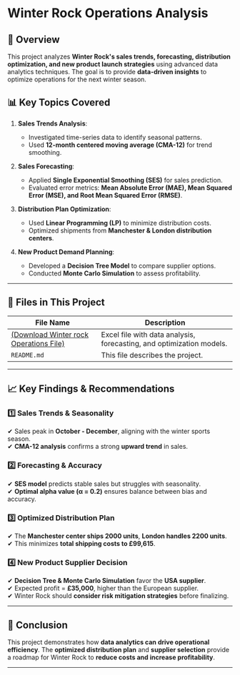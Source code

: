 # Winter Rock Operations Analysis

## 📌 Overview
This project analyzes **Winter Rock's sales trends, forecasting, distribution optimization, and new product launch strategies** using advanced data analytics techniques. The goal is to provide **data-driven insights** to optimize operations for the next winter season.

## 📊 Key Topics Covered
1. **Sales Trends Analysis**: 
   - Investigated time-series data to identify seasonal patterns.
   - Used **12-month centered moving average (CMA-12)** for trend smoothing.

2. **Sales Forecasting**:
   - Applied **Single Exponential Smoothing (SES)** for sales prediction.
   - Evaluated error metrics: **Mean Absolute Error (MAE), Mean Squared Error (MSE), and Root Mean Squared Error (RMSE)**.

3. **Distribution Plan Optimization**:
   - Used **Linear Programming (LP)** to minimize distribution costs.
   - Optimized shipments from **Manchester & London distribution centers**.

4. **New Product Demand Planning**:
   - Developed a **Decision Tree Model** to compare supplier options.
   - Conducted **Monte Carlo Simulation** to assess profitability.

---

## 📂 Files in This Project
| File Name | Description |
|-----------|------------|
| [(Download Winter rock Operations File)](./Excel/Applied_Analytics1.xlsx) | Excel file with data analysis, forecasting, and optimization models. |
| `README.md` | This file describes the project. |

---

## 📈 Key Findings & Recommendations

### 1️⃣ **Sales Trends & Seasonality**
✔ Sales peak in **October - December**, aligning with the winter sports season.  
✔ **CMA-12 analysis** confirms a strong **upward trend** in sales.

### 2️⃣ **Forecasting & Accuracy**
✔ **SES model** predicts stable sales but struggles with seasonality.  
✔ **Optimal alpha value (α = 0.2)** ensures balance between bias and accuracy.

### 3️⃣ **Optimized Distribution Plan**
✔ The **Manchester center ships 2000 units**, **London handles 2200 units**.  
✔ This minimizes **total shipping costs to £99,615**.

### 4️⃣ **New Product Supplier Decision**
✔ **Decision Tree & Monte Carlo Simulation** favor the **USA supplier**.  
✔ Expected profit = **£35,000**, higher than the European supplier.  
✔ Winter Rock should **consider risk mitigation strategies** before finalizing.

---

## 📌 Conclusion
This project demonstrates how **data analytics can drive operational efficiency**. The **optimized distribution plan** and **supplier selection** provide a roadmap for Winter Rock to **reduce costs and increase profitability**.

---

